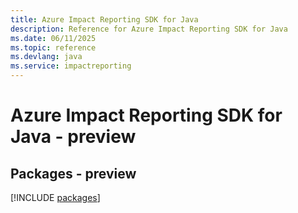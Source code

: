 ```yaml
---
title: Azure Impact Reporting SDK for Java
description: Reference for Azure Impact Reporting SDK for Java
ms.date: 06/11/2025
ms.topic: reference
ms.devlang: java
ms.service: impactreporting
---
```

# Azure Impact Reporting SDK for Java - preview
## Packages - preview
[!INCLUDE [packages](impact-reporting-index.md)]